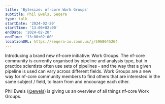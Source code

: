 ```yaml
---
title: 'Bytesize: nf-core Work Groups'
subtitle: Phil Ewels, Seqera
type: talk
startDate: '2024-02-20'
startTime: '13:00+02:00'
endDate: '2024-02-20'
endTime: '13:00+02:00'
locationURL: https://seqera-io.zoom.us/j/5968645264
---
```


Introducing a brand new nf-core initiative: Work Groups.
The nf-core community is currently organised by pipeline and analysis type, but in practice scientists often use sets of pipelines - and the way that a given pipeline is used can vary across different fields.
Work Groups are a new way for nf-core community members to find others that are interested in the same subject / field, to learn from and encourage each other.

Phil Ewels ([@ewels](https://github.com/ewels)) is giving us an overview of all things nf-core Work Groups.
